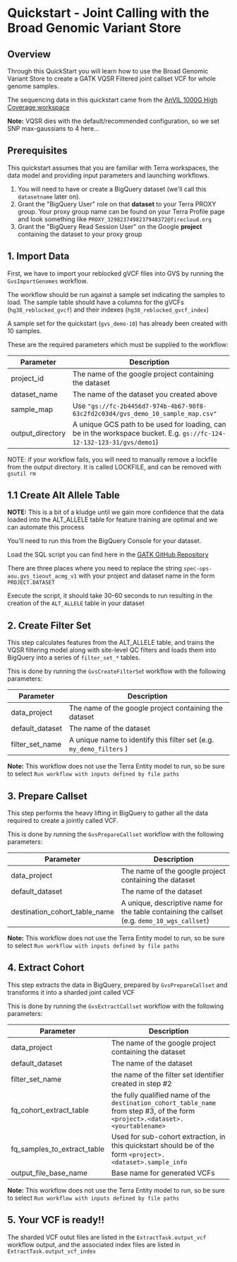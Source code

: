 # Quickstart - Joint Calling with the Broad Genomic Variant Store 

## Overview
Through this QuickStart you will learn how to use the Broad Genomic Variant Store to create a GATK VQSR Filtered joint callset VCF for whole genome samples.

The sequencing data in this quickstart came from the [AnVIL 1000G High Coverage workspace](https://app.terra.bio/#workspaces/anvil-datastorage/1000G-high-coverage-2019)

**Note:** VQSR dies with the default/recommended configuration, so we set SNP max-gaussians to 4 here...

## Prerequisites

This quickstart assumes that you are familiar with Terra workspaces, the data model and providing input parameters and launching workflows.

1. You will need to have or create a BigQuery dataset (we'll call this `datasetname` later on). 
2. Grant the "BigQuery User" role on that **dataset** to your Terra PROXY group.  Your proxy group name can be found on your Terra Profile page and look something like `PROXY_3298237498237948372@firecloud.org`
3. Grant the "BigQuery Read Session User" on the Google **project** containing the dataset to your proxy group

## 1. Import Data

First, we have to import your reblocked gVCF files into GVS by running the `GvsImportGenomes` workflow.  

The workflow should be run against a sample set indicating the samples to load.  The sample table should have a columns for the gVCFs (`hg38_reblocked_gvcf`) and their indexes (`hg38_reblocked_gvcf_index`)

A sample set for the quickstart (`gvs_demo-10`) has already been created with 10 samples.

These are the required parameters which must be supplied to the workflow:

| Parameter      | Description |
| ----------------- | ----------- |
| project_id | The name of the google project containing the dataset |
| dataset_name      | The name of the dataset you created above       |
| sample_map | Use `"gs://fc-2b4456d7-974b-4b67-90f8-63c2fd2c03d4/gvs_demo_10_sample_map.csv"` |
| output_directory | A unique GCS path to be used for loading, can be in the workspace bucket.  E.g. `gs://fc-124-12-132-123-31/gvs/demo1`)


NOTE: if your workflow fails, you will need to manually remove a lockfile from the output directory.  It is called LOCKFILE, and can be removed with `gsutil rm`

## 1.1 Create Alt Allele Table
**NOTE:** This is a bit of a kludge until we gain more confidence that the data loaded into the ALT_ALLELE table for feature training are optimal and we can automate this process

You'll need to run this from the BigQuery Console for your dataset.

Load the SQL script you can find here in the [GATK GitHub Repository](https://github.com/broadinstitute/gatk/blob/ah_var_store/scripts/variantstore/bq/alt_allele_creation.example.sql)

There are three places where you need to replace the string `spec-ops-aou.gvs_tieout_acmg_v1` with your project and dataset name in the form `PROJECT.DATASET`

Execute the script, it should take 30-60 seconds to run resulting in the creation of the `ALT_ALLELE` table in your dataset

## 2. Create Filter Set

This step calculates features from the ALT_ALLELE table, and trains the VQSR filtering model along with site-level QC filters and loads them into BigQuery into a series of `filter_set_*` tables.  

This is done by running the `GvsCreateFilterSe`t workflow with the following parameters:

| Parameter      | Description |
| ----------------- | ----------- |
| data_project | The name of the google project containing the dataset |
| default_dataset      | The name of the dataset  |
| filter_set_name | A unique name to identify this filter set (e.g. `my_demo_filters` ) |

**Note:** This workflow does not use the Terra Entity model to run, so be sure to select `Run workflow with inputs defined by file paths`

## 3. Prepare Callset
This step performs the heavy lifting in BigQuery to gather all the data required to create a jointly called VCF.  

This is done by running the `GvsPrepareCallset` workflow with the following parameters:


| Parameter      | Description |
| ----------------- | ----------- |
| data_project | The name of the google project containing the dataset |
| default_dataset      | The name of the dataset  |
| destination_cohort_table_name | A unique, descriptive name for the table containing the callset (e.g. `demo_10_wgs_callset`) |

**Note:** This workflow does not use the Terra Entity model to run, so be sure to select `Run workflow with inputs defined by file paths`

## 4. Extract Cohort

This step extracts the data in BigQuery, prepared by `GvsPrepareCallset` and transforms it into a sharded joint called VCF 

This is done by running the `GvsExtractCallset` workflow with the following parameters:


| Parameter      | Description |
| ----------------- | ----------- |
| data_project | The name of the google project containing the dataset |
| default_dataset      | The name of the dataset  |
| filter_set_name | the name of the filter set identifier created in step #2 |
| fq_cohort_extract_table | the fully qualified name of the `destination_cohort_table_name` from step #3, of the form `<project>.<dataset>.<yourtablename>` |
| fq_samples_to_extract_table | Used for sub-cohort extraction, in this quickstart should be of the form `<project>.<dataset>.sample_info` |
| output_file_base_name | Base name for generated VCFs |

**Note:** This workflow does not use the Terra Entity model to run, so be sure to select `Run workflow with inputs defined by file paths`

## 5. Your VCF is ready!!

The sharded VCF outut files are listed in the `ExtractTask.output_vcf` workflow output, and the associated index files are listed in `ExtractTask.output_vcf_index`



